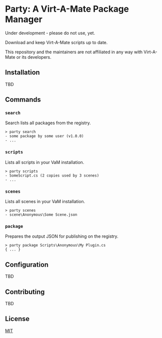 # Party: A Virt-A-Mate Package Manager

Under development - please do not use, yet.

Download and keep Virt-A-Mate scripts up to date.

This repository and the maintainers are not affiliated in any way with Virt-A-Mate or its developers.

## Installation

TBD

## Commands

### `search`

Search lists all packages from the registry.

    > party search
    - some package by some user (v1.0.0)
    - ...

### `scripts`

Lists all scripts in your VaM installation.

    > party scripts
    - SomeScript.cs (2 copies used by 3 scenes)
    - ...

### `scenes`

Lists all scenes in your VaM installation.

    > party scenes
    - scene\Anonymous\Some Scene.json

### `package`

Prepares the output JSON for publishing on the registry.

    > party package Scripts\Anonymous\My Plugin.cs
    { ... }

## Configuration

TBD

## Contributing

TBD

## License

[MIT](./LICENSE.md)
